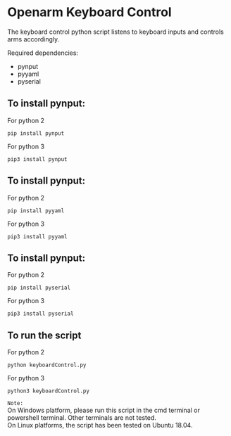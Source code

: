 # Openarm Keyboard Control
The keyboard control python script listens to keyboard inputs and controls arms accordingly.

Required dependencies: 
- pynput  
- pyyaml
- pyserial

## To install pynput:  
For python 2
```
pip install pynput
```

For python 3
```
pip3 install pynput
```

## To install pynput:  
For python 2
```
pip install pyyaml
```

For python 3
```
pip3 install pyyaml
```

## To install pynput:  
For python 2
```
pip install pyserial
```

For python 3
```
pip3 install pyserial
```

## To run the script
For python 2
```
python keyboardControl.py
```

For python 3
```
python3 keyboardControl.py
```

`Note:`   
On Windows platform, please run this script in the cmd terminal or powershell terminal. Other terminals are not tested.  
On Linux platforms, the script has been tested on Ubuntu 18.04. 